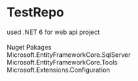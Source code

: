 # TestRepo<br>

 used .NET 6 for web api project <br><br>
 Nuget Pakages<br>
   Microsoft.EntityFrameworkCore.SqlServer <br>
   Microsoft.EntityFrameworkCore.Tools <br>
   Microsoft.Extensions.Configuration <br>

 

